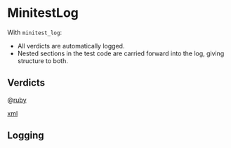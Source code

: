 # MinitestLog


With ```minitest_log```:
 
- All verdicts are automatically logged.
- Nested sections in the test code are carried forward into the log, giving structure to both.

## Verdicts

@[ruby](verdicts/assert/example.rb)

[xml](https://raw.githubusercontent.com/BurdetteLamar/minitest_log/master/markdown/readme/verdicts/assert/log.xml)

## Logging



